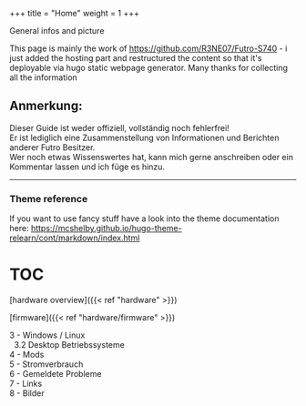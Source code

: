 +++
title = "Home"
weight = 1
+++

General infos and picture

This page is mainly the work of https://github.com/R3NE07/Futro-S740 - i just added the hosting part and restructured the content so that it's deployable via hugo static webpage generator. Many thanks for collecting all the information

## Anmerkung:

Dieser Guide ist weder offiziell, vollständig noch fehlerfrei!  
Er ist lediglich eine Zusammenstellung von Informationen und Berichten anderer Futro Besitzer.  
Wer noch etwas Wissenswertes hat, kann mich gerne anschreiben oder ein Kommentar lassen und ich füge es hinzu.

***

### Theme reference
If you want to use fancy stuff have a look into the theme documentation here:
https://mcshelby.github.io/hugo-theme-relearn/cont/markdown/index.html

# TOC 
[hardware overview]({{< ref "hardware" >}})

[firmware]({{< ref "hardware/firmware" >}})

3 - Windows / Linux  
&nbsp;&nbsp;3.2 Desktop Betriebssysteme  
4 - Mods  
5 - Stromverbrauch  
6 - Gemeldete Probleme  
7 - Links  
8 - Bilder 